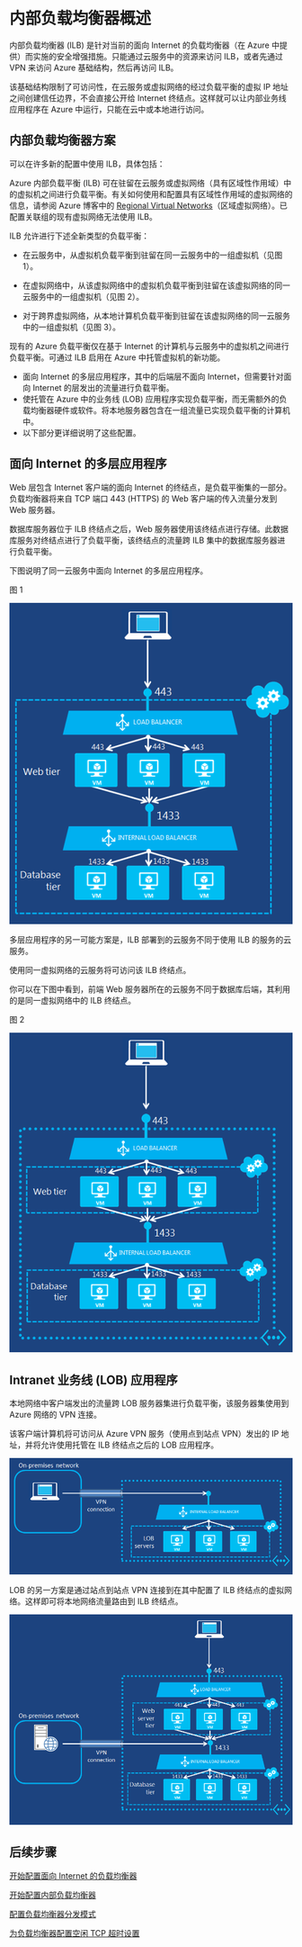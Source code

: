
<properties 
   pageTitle="内部负载均衡器概述 | Azure"
   description="内部负载均衡器及其功能的概述。Azure 的负载均衡器的工作原理，以及配置内部终结点的可能方案"
   services="load-balancer"
   documentationCenter="na"
   authors="joaoma"
   manager="adinah"
   editor="tysonn" />
<tags 
   ms.service="load-balancer"
   ms.date="03/17/2016"
   wacn.date="08/29/2016" />  



# 内部负载均衡器概述

内部负载均衡器 (ILB) 是针对当前的面向 Internet 的负载均衡器（在 Azure 中提供）而实施的安全增强措施。只能通过云服务中的资源来访问 ILB，或者先通过 VPN 来访问 Azure 基础结构，然后再访问 ILB。
			
该基础结构限制了可访问性，在云服务或虚拟网络的经过负载平衡的虚拟 IP 地址之间创建信任边界，不会直接公开给 Internet 终结点。这样就可以让内部业务线应用程序在 Azure 中运行，只能在云中或本地进行访问。

## 内部负载均衡器方案

可以在许多新的配置中使用 ILB，具体包括：

Azure 内部负载平衡 (ILB) 可在驻留在云服务或虚拟网络（具有区域性作用域）中的虚拟机之间进行负载平衡。有关如何使用和配置具有区域性作用域的虚拟网络的信息，请参阅 Azure 博客中的 [Regional Virtual Networks](https://azure.microsoft.com/blog/2014/05/14/regional-virtual-networks/)（区域虚拟网络）。已配置关联组的现有虚拟网络无法使用 ILB。

ILB 允许进行下述全新类型的负载平衡：

- 在云服务中，从虚拟机负载平衡到驻留在同一云服务中的一组虚拟机（见图 1）。

- 在虚拟网络中，从该虚拟网络中的虚拟机负载平衡到驻留在该虚拟网络的同一云服务中的一组虚拟机（见图 2）。

- 对于跨界虚拟网络，从本地计算机负载平衡到驻留在该虚拟网络的同一云服务中的一组虚拟机（见图 3）。

现有的 Azure 负载平衡仅在基于 Internet 的计算机与云服务中的虚拟机之间进行负载平衡。可通过 ILB 启用在 Azure 中托管虚拟机的新功能。

- 面向 Internet 的多层应用程序，其中的后端层不面向 Internet，但需要针对面向 Internet 的层发出的流量进行负载平衡。
- 使托管在 Azure 中的业务线 (LOB) 应用程序实现负载平衡，而无需额外的负载均衡器硬件或软件。将本地服务器包含在一组流量已实现负载平衡的计算机中。
- 以下部分更详细说明了这些配置。

## 面向 Internet 的多层应用程序


Web 层包含 Internet 客户端的面向 Internet 的终结点，是负载平衡集的一部分。负载均衡器将来自 TCP 端口 443 (HTTPS) 的 Web 客户端的传入流量分发到 Web 服务器。

数据库服务器位于 ILB 终结点之后，Web 服务器使用该终结点进行存储。此数据库服务对终结点进行了负载平衡，该终结点的流量跨 ILB 集中的数据库服务器进行负载平衡。

下图说明了同一云服务中面向 Internet 的多层应用程序。

图 1

![对单个云服务进行内部负载平衡](./media/load-balancer-internal-overview/IC736321.png)

多层应用程序的另一可能方案是，ILB 部署到的云服务不同于使用 ILB 的服务的云服务。

使用同一虚拟网络的云服务将可访问该 ILB 终结点。

你可以在下图中看到，前端 Web 服务器所在的云服务不同于数据库后端，其利用的是同一虚拟网络中的 ILB 终结点。

图 2

![在多个云服务之间进行内部负载平衡](./media/load-balancer-internal-overview/IC744147.png)  


## Intranet 业务线 (LOB) 应用程序

本地网络中客户端发出的流量跨 LOB 服务器集进行负载平衡，该服务器集使用到 Azure 网络的 VPN 连接。

该客户端计算机将可访问从 Azure VPN 服务（使用点到站点 VPN）发出的 IP 地址，并将允许使用托管在 ILB 终结点之后的 LOB 应用程序。


![使用点到站点 VPN 的内部负载平衡](./media/load-balancer-internal-overview/IC744148.png)

LOB 的另一方案是通过站点到站点 VPN 连接到在其中配置了 ILB 终结点的虚拟网络。这样即可将本地网络流量路由到 ILB 终结点。

![使用站点到站点 VPN 的内部负载平衡](./media/load-balancer-internal-overview/IC744150.png)


## 后续步骤

[开始配置面向 Internet 的负载均衡器](/documentation/articles/load-balancer-get-started-internet-arm-ps/)

[开始配置内部负载均衡器](/documentation/articles/load-balancer-get-started-ilb-arm-ps/)

[配置负载均衡器分发模式](/documentation/articles/load-balancer-distribution-mode/)

[为负载均衡器配置空闲 TCP 超时设置](/documentation/articles/load-balancer-tcp-idle-timeout/)

 

<!---HONumber=Mooncake_0822_2016-->